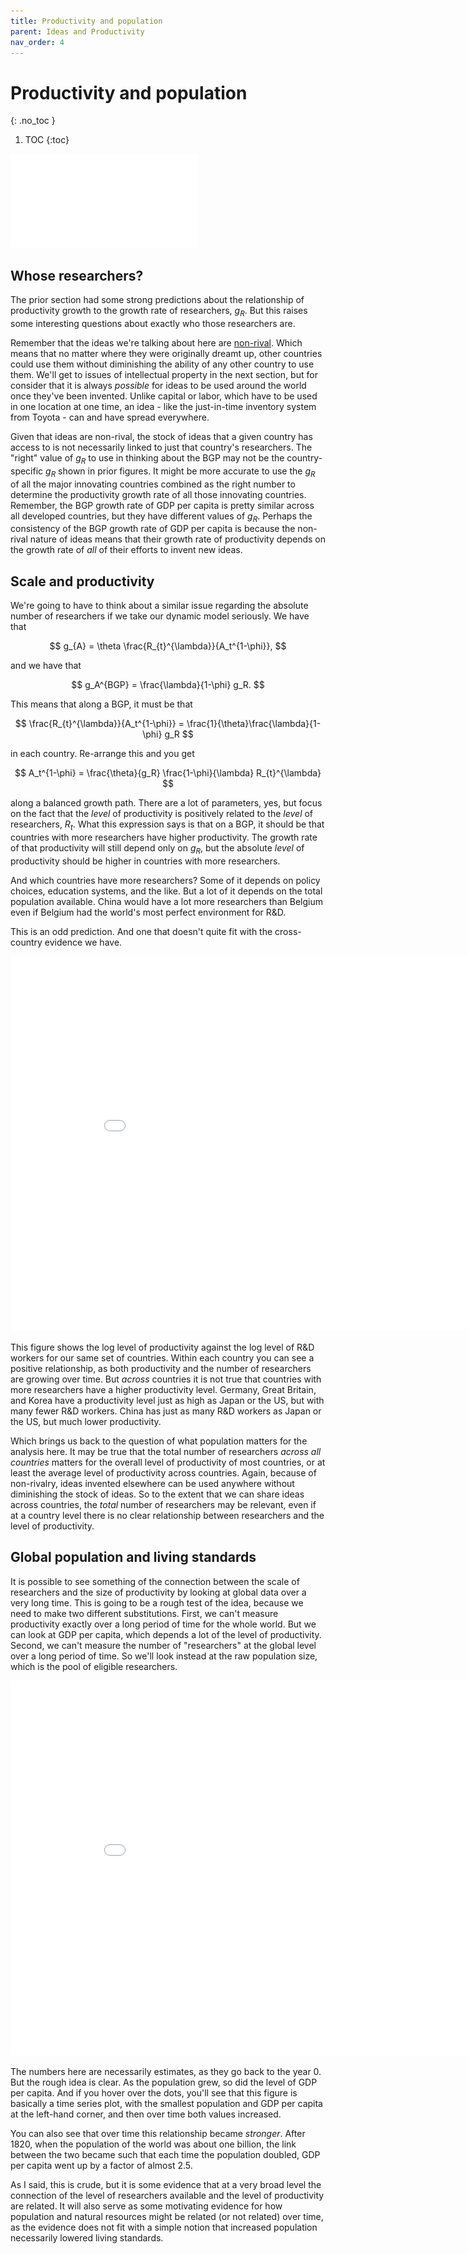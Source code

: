 ```yaml
---
title: Productivity and population
parent: Ideas and Productivity
nav_order: 4
---
```


# Productivity and population
{: .no_toc }

1. TOC 
{:toc}

![meme](meme_popgrowth.pdf)

## Whose researchers?
The prior section had some strong predictions about the relationship of productivity growth to the growth rate of researchers, $g_R$. But this raises some interesting questions about exactly who those researchers are. 

Remember that the ideas we're talking about here are [non-rival](rivalry.html). Which means that no matter where they were originally dreamt up, other countries could use them without diminishing the ability of any other country to use them. We'll get to issues of intellectual property in the next section, but for consider that it is always *possible* for ideas to be used around the world once they've been invented. Unlike capital or labor, which have to be used in one location at one time, an idea - like the just-in-time inventory system from Toyota - can and have spread everywhere. 

Given that ideas are non-rival, the stock of ideas that a given country has access to is not necessarily linked to just that country's researchers. The "right" value of $g_R$ to use in thinking about the BGP may not be the country-specific $g_R$ shown in prior figures. It might be more accurate to use the $g_R$ of all the major innovating countries combined as the right number to determine the productivity growth rate of all those innovating countries. Remember, the BGP growth rate of GDP per capita is pretty similar across all developed countries, but they have different values of $g_R$. Perhaps the consistency of the BGP growth rate of GDP per capita is because the non-rival nature of ideas means that their growth rate of productivity depends on the growth rate of *all* of their efforts to invent new ideas.

## Scale and productivity
We're going to have to think about a similar issue regarding the absolute number of researchers if we take our dynamic model seriously. We have that

$$
g_{A} = \theta \frac{R_{t}^{\lambda}}{A_t^{1-\phi}},
$$

and we have that 

$$
g_A^{BGP} = \frac{\lambda}{1-\phi} g_R.
$$

This means that along a BGP, it must be that

$$
\frac{R_{t}^{\lambda}}{A_t^{1-\phi}} = \frac{1}{\theta}\frac{\lambda}{1-\phi} g_R
$$

in each country. Re-arrange this and you get

$$
A_t^{1-\phi} = \frac{\theta}{g_R} \frac{1-\phi}{\lambda} R_{t}^{\lambda}
$$

along a balanced growth path. There are a lot of parameters, yes, but focus on the fact that the *level* of productivity is positively related to the *level* of researchers, $R_t$. What this expression says is that on a BGP, it should be that countries with more researchers have higher productivity. The growth rate of that productivity will still depend only on $g_R$, but the absolute *level* of productivity should be higher in countries with more researchers.

And which countries have more researchers? Some of it depends on policy choices, education systems, and the like. But a lot of it depends on the total population available. China would have a lot more researchers than Belgium even if Belgium had the world's most perfect environment for R&D. 

This is an odd prediction. And one that doesn't quite fit with the cross-country evidence we have.

<iframe width="900" height="600" frameborder="0" scrolling="no" src="//plotly.com/~dvollrath/109.embed"></iframe>

This figure shows the log level of productivity against the log level of R&D workers for our same set of countries. Within each country you can see a positive relationship, as both productivity and the number of researchers are growing over time. But *across* countries it is not true that countries with more researchers have a higher productivity level. Germany, Great Britain, and Korea have a productivity level just as high as Japan or the US, but with many fewer R&D workers. China has just as many R&D workers as Japan or the US, but much lower productivity.

Which brings us back to the question of what population matters for the analysis here. It may be true that the total number of researchers *across all countries* matters for the overall level of productivity of most countries, or at least the average level of productivity across countries. Again, because of non-rivalry, ideas invented elsewhere can be used anywhere without diminishing the stock of ideas. So to the extent that we can share ideas across countries, the *total* number of researchers may be relevant, even if at a country level there is no clear relationship between researchers and the level of productivity. 

## Global population and living standards
It is possible to see something of the connection between the scale of researchers and the size of productivity by looking at global data over a very long time. This is going to be a rough test of the idea, because we need to make two different substitutions. First, we can't measure productivity exactly over a long period of time for the whole world. But we can look at GDP per capita, which depends a lot of the level of productivity. Second, we can't measure the number of "researchers" at the global level over a long period of time. So we'll look instead at the raw population size, which is the pool of eligible researchers.

<iframe width="900" height="600" frameborder="0" scrolling="no" src="//plotly.com/~dvollrath/111.embed"></iframe>

The numbers here are necessarily estimates, as they go back to the year 0. But the rough idea is clear. As the population grew, so did the level of GDP per capita. And if you hover over the dots, you'll see that this figure is basically a time series plot, with the smallest population and GDP per capita at the left-hand corner, and then over time both values increased. 

You can also see that over time this relationship became *stronger*. After 1820, when the population of the world was about one billion, the link between the two became such that each time the population doubled, GDP per capita went up by a factor of almost 2.5.

As I said, this is crude, but it is some evidence that at a very broad level the connection of the level of researchers available and the level of productivity are related. It will also serve as some motivating evidence for how population and natural resources might be related (or not related) over time, as the evidence does not fit with a simple notion that increased population necessarily lowered living standards.
